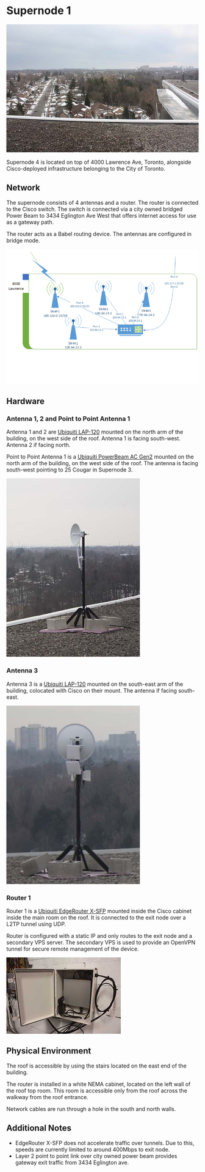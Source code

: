 # Supernode 1

![image](images/supernode4-view.jpg)

Supernode 4 is located on top of 4000 Lawrence Ave, Toronto, alongside Cisco-deployed infrastructure belonging to the City of Toronto.

## Network

The supernode consists of 4 antennas and a router. The router is connected to the Cisco switch. The switch is connected via a city owned bridged Power Beam to 3434 Eglington Ave West that offers internet access for use as a gateway path.

The router acts as a Babel routing device. The antennas are configured in bridge mode.

![image](images/supernode4-network-layout.png)

## Hardware

### Antenna 1, 2 and Point to Point Antenna 1

Antenna 1 and 2 are [Ubiquiti LAP-120](https://www.ui.com/airmax/liteap-ac/) mounted on the north arm of the building, on the west side of the roof. Antenna 1 is facing south-west. Antenna 2 if facing north.

Point to Point Antenna 1 is a [Ubiquiti PowerBeam AC Gen2](https://www.ui.com/airmax/powerbeam-ac-gen2/) mounted on the north arm of the building, on the west side of the roof. The antenna is facing south-west pointing to 25 Cougar in Supernode 3.

![image](images/supernode4-hardware-antenna1-2and4.jpg)

### Antenna 3

Antenna 3 is a [Ubiquiti LAP-120](https://www.ui.com/airmax/liteap-ac/) mounted on the south-east arm of the building, colocated with Cisco on their mount. The antenna if facing south-east.

![image](images/supernode4-hardware-antenna3.jpg)


### Router 1

Router 1 is a [Ubiquiti EdgeRouter X-SFP](https://www.ui.com/edgemax/edgerouter-x-sfp/) mounted inside the Cisco cabinet inside the main room on the roof. It is connected to the exit node over a L2TP tunnel using UDP.

Router is configured with a static IP and only routes to the exit node and a secondary VPS server. The secondary VPS is used to provide an OpenVPN tunnel for secure remote management of the device.

![image](images/supernode4-hardware-cabinet1.jpg)

## Physical Environment

The roof is accessible by using the stairs located on the east end of the building. 

The router is installed in a white NEMA cabinet, located on the left wall of the roof top room. This room is accessible only from the roof across the walkway from the roof entrance.

Network cables are run through a hole in the south and north walls.

## Additional Notes

- EdgeRouter X-SFP does not accelerate traffic over tunnels. Due to this, speeds are currently limited to around 400Mbps to exit node.
- Layer 2 point to point link over city owned power beam provides gateway exit traffic from 3434 Eglington ave.
